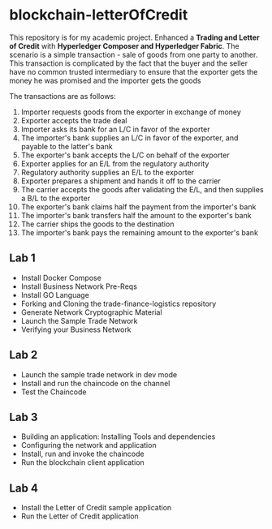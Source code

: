 # blockchain-letterOfCredit

This repository is for my academic project. Enhanced a **Trading and Letter of Credit** with **Hyperledger Composer and Hyperledger Fabric**. The	scenario is a	simple	transaction - sale	of	goods from	one	party	to	another.	This	transaction	is	complicated	by	the	fact	that	the buyer	and	the	seller have	no	common	trusted intermediary to	ensure	that	the	exporter	gets	the	money	he was	promised	and	the importer	gets	the	goods

The	transactions are	as	follows:  
1. Importer	requests	goods	from	the	exporter	in	exchange	of	money  
2. Exporter	accepts	the	trade	deal  
3. Importer	asks	its	bank	for	an	L/C	in	favor	of	the	exporter  
4. The	importer's	bank	supplies	an	L/C	in	favor	of	the	exporter,	and	payable	to the	latter's	bank  
5. The	exporter's	bank	accepts	the	L/C	on	behalf	of	the	exporter  
6. Exporter	applies	for	an	E/L	from	the	regulatory	authority  
7. Regulatory	authority	supplies	an	E/L	to	the	exporter  
8. Exporter	prepares	a	shipment	and	hands	it	off	to	the	carrier  
9. The	carrier	accepts	the	goods	after	validating	the	E/L,	and	then	supplies	a B/L	to	the	exporter  
10. The	exporter's	bank	claims	half	the	payment	from	the	importer's	bank  
11. The	importer's	bank	transfers	half	the	amount	to	the	exporter's	bank  
12. The	carrier	ships	the	goods	to	the	destination  
13. The	importer's	bank	pays	the	remaining	amount	to	the	exporter's	bank  


## Lab 1
- Install Docker Compose
- Install Business Network Pre-Reqs
- Install GO Language
- Forking and Cloning the trade-finance-logistics repository
- Generate Network Cryptographic Material
- Launch the Sample Trade Network
- Verifying your Business Network

## Lab 2
- Launch the sample trade network in dev mode
- Install and run the chaincode on the channel
- Test the Chaincode

## Lab 3
- Building an application: Installing Tools and dependencies
- Configuring the network and application
- Install, run and invoke the chaincode
- Run the blockchain client application

## Lab 4
- Install the Letter of Credit sample application
- Run the Letter of Credit application
